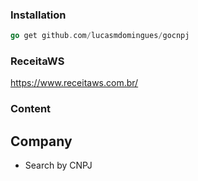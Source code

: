 ### Installation

```go
go get github.com/lucasmdomingues/gocnpj
```

### ReceitaWS
https://www.receitaws.com.br/

### Content

## Company

* Search by CNPJ
